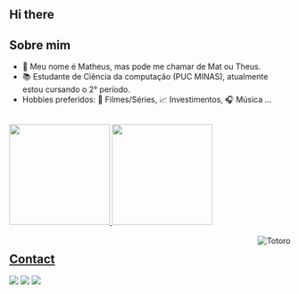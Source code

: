 ## Hi there

## Sobre mim

- 🖤 Meu nome é Matheus, mas pode me chamar de Mat ou Theus.
- 📚 Estudante de Ciência da computação (PUC MINAS), atualmente estou cursando o 2° período.
- Hobbies preferidos: 🎥 Filmes/Séries, 📈 Investimentos, 🎧 Música ... 

##

<div>
  <a href="https://github.com/matsribeiro">
  <img height="180em" src="https://github-readme-stats.vercel.app/api?username=matsribeiro&show_icons=true&theme=dark&include_all_commits=true&count_private=true"/>
  <img height="180em" src="https://github-readme-stats.vercel.app/api/top-langs/?username=matsribeiro&layout=compact&langs_count=7&theme=dark"/>
</div>
<div style="display: inline_block"><br>
  <img align="right" alt="Totoro" src="https://cdn.discordapp.com/attachments/689166045830709321/888815638905257994/ezgif.com-gif-maker_1.gif">
</div>

## Contact
  
<div> 
  <a href="https://instagram.com/mats_ribeiro" target="_blank"><img src="https://img.shields.io/badge/-Instagram-%23E4405F?style=for-the-badge&logo=instagram&logoColor=white" target="_blank"></a>
  <a href = "mailto:mravelar2001@gmail.com"><img src="https://img.shields.io/badge/-Gmail-%23333?style=for-the-badge&logo=gmail&logoColor=white" target="_blank"></a>
  <a href="https://www.linkedin.com/in/matheus-ribeiro-avelar/" target="_blank"><img src="https://img.shields.io/badge/-LinkedIn-%230077B5?style=for-the-badge&logo=linkedin&logoColor=white" target="_blank"></a> 
</div>
